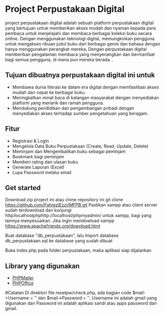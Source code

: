 # Project Perpustakaan Digital
  project perpustakaan digital adalah sebuah platform perpustakaan digital yang bertujuan untuk memberikan akses mudah dan nyaman kepada para pembaca untuk menjelajahi dan membaca berbagai koleksi buku secara online. Dengan menggunakan teknologi digital, memungkinkan pengguna untuk mengakses ribuan judul buku dari berbagai genre dan bahasa dengan hanya menggunakan perangkat mereka, Dengan perpustakaan digital memberikan pengalaman membaca yang menyenangkan dan bermanfaat bagi semua pengguna, di mana pun mereka berada.
.

## Tujuan dibuatnya perpustakaan digital ini untuk
- Membawa dunia literasi ke dalam era digital dengan memfasilitasi akses mudah dan cepat ke berbagai buku.
- Meningkatkan minat baca di kalangan masyarakat dengan menyediakan platform yang menarik dan ramah pengguna.
- Mendukung pendidikan dan pengembangan pribadi dengan menyediakan akses terhadap sumber pengetahuan yang beragam.

## Fitur
- Registrasi & Login
- Mengelola Data Buku Perpustakaan (Create, Read, Update, Delete)
- Meminjam dan Mengembalikan buku sebagai peminjam
- Bookmark bagi peminjam
- Memberi rating dan ulasan buku
- Generate Laporan (Excel)
- Lupa Password melalui email 

## Get started

Download zip project ini atau clone repository ini
git clone https://github.com/FahreziEzzi/MFPB.git
Pastikan xampp atau client server sudah terdownload dan kunjungi http/localhostphphttp://localhost/phpmyadmin/ untuk xampp, bagi yang lainnya menyesuaikan. Jika ingin mendowload xampp https://www.apachefriends.org/download.html

Buat database "db_perpustakaan", lalu Import database db_perpustakaan.sql ke database yang sudah dibuat

Buka index.php pada folder perpustakaan, maka aplikasi siap dijalankan

## Library yang digunakan
- [PHPMailer](https://github.com/PHPMailer/PHPMailer)
- [PHPOffice](https://github.com/PHPOffice/PhpSpreadsheet)

#Catatan
Di direktori file resetpw/check.php, ada bagian code $mail->Username = '' dan $mail->Password = '', Username ini adalah gmail yang digunakan dan Password ini adalah aplikasi sandi atau apps password dari gmail.
